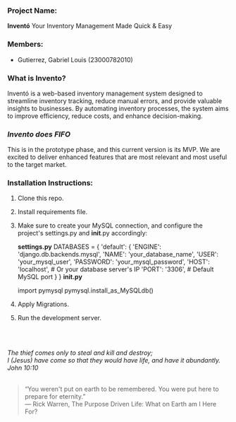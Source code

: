 ### Project Name:
**Inventó**
Your Inventory Management Made Quick & Easy

### Members:
- Gutierrez, Gabriel Louis (23000782010)

### What is Invento?
Inventó is a web-based inventory management system designed to streamline
inventory tracking, reduce manual errors, and provide valuable insights to businesses.
By automating inventory processes, the system aims to improve efficiency, reduce costs,
and enhance decision-making. 

### _Invento does FIFO_

This is in the prototype phase, and this current version is its MVP.
We are excited to deliver enhanced features that are most relevant and most useful to the
target market.


### Installation Instructions:

1. Clone this repo.
2. Install requirements file.
3. Make sure to create your MySQL connection, and configure the project's
   settings.py and __init__.py accordingly:

   **settings.py**
   DATABASES = {
    'default': {
        'ENGINE': 'django.db.backends.mysql',
        'NAME': 'your_database_name',
        'USER': 'your_mysql_user',
        'PASSWORD': 'your_mysql_password',
        'HOST': 'localhost',  # Or your database server's IP
        'PORT': '3306',  # Default MySQL port
                }
    }
    **init.py**
    
    import pymysql
    pymysql.install_as_MySQLdb()


4. Apply Migrations.
5. Run the development server.

<br>
<br>

_The thief comes only to steal and kill and destroy;_ <br> 
_I (Jesus) have come so that they would have life, and have it abundantly._ <br>
_John 10:10_
<br>
<br>
> “You weren't put on earth to be remembered. You were put here to prepare for eternity.” <br>
> ― Rick Warren, The Purpose Driven Life: What on Earth am I Here For?


   


